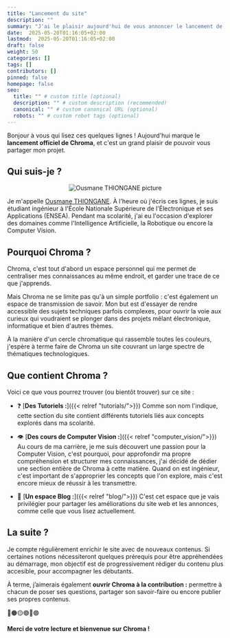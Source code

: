 ```yaml
---
title: "Lancement du site"
description: ""
summary: "J'ai le plaisir aujourd'hui de vous annoncer le lancement de Chroma !"
date:  2025-05-20T01:16:05+02:00
lastmod:  2025-05-20T01:16:05+02:00
draft: false
weight: 50
categories: []
tags: []
contributors: []
pinned: false
homepage: false
seo:
  title: "" # custom title (optional)
  description: "" # custom description (recommended)
  canonical: "" # custom canonical URL (optional)
  robots: "" # custom robot tags (optional)
---
```


Bonjour à vous qui lisez ces quelques lignes ! Aujourd'hui marque le **lancement officiel de Chroma**, et c'est un grand plaisir de pouvoir vous partager mon projet.

## Qui suis-je ?

<p align="center">
    <img src="/chroma/images/pp.jpg" alt="Ousmane THIONGANE picture" class="w-full h-auto" />
    </br>
</p>

Je m'appelle [Ousmane THIONGANE](https://ousmanethiongane.framer.website/). À l'heure où j'écris ces lignes, je suis étudiant ingénieur à l'École Nationale Supérieure de l'Électronique et ses Applications (ENSEA). Pendant ma scolarité, j'ai eu l'occasion d'explorer des domaines comme l'Intelligence Artificielle, la Robotique ou encore la Computer Vision.

## Pourquoi Chroma ?

Chroma, c'est tout d'abord un espace personnel qui me permet de centraliser mes connaissances au même endroit, et garder une trace de ce que j'apprends.

Mais Chroma ne se limite pas qu'à un simple portfolio : c'est également un espace de transmission de savoir. Mon but est d'essayer de rendre accessible des sujets techniques parfois complexes, pour ouvrir la voie aux curieux qui voudraient se plonger dans des projets mêlant électronique, informatique et bien d'autres thèmes.

À la manière d'un cercle chromatique qui rassemble toutes les couleurs, j'espère à terme faire de Chroma un site couvrant un large spectre de thématiques technologiques.

## Que contient Chroma ?

Voici ce que vous pourrez trouver (ou bientôt trouver) sur ce site :

- :question: [**Des Tutoriels :**]({{< relref "tutorials/">}}) Comme son nom l'indique, cette section du site contient différents tutoriels liés aux concepts explorés dans ma scolarité.

- :eye: [**Des cours de Computer Vision :**]({{< relref "computer_vision/">}}) Au cours de ma carrière, je me suis découvert une passion pour la Computer Vision, c'est pourquoi, pour approfondir ma propre compréhension et structurer mes connaissances, j'ai décidé de dédier une section entière de Chroma à cette matière. Quand on est ingénieur, c'est important de s'approprier les concepts que l'on explore, mais c'est encore mieux de réussir à les transmettre.

- :speech_balloon: [**Un espace Blog :**]({{< relref "blog/">}}) C'est cet espace que je vais privilégier pour partager les améliorations du site web et les annonces, comme celle que vous lisez actuellement.

## La suite ?

Je compte régulièrement enrichir le site avec de nouveaux contenus. Si certaines notions nécessiteront quelques prérequis pour être appréhendées au démarrage, mon objectif est de progressivement rédiger du contenu plus accesible, pour accompagner les débutants.

À terme, j’aimerais également **ouvrir Chroma à la contribution :** permettre à chacun de poser ses questions, partager son savoir-faire ou encore publier ses propres contenus.

🔴🟠🟡🟢🔵🟣

**Merci de votre lecture et bienvenue sur Chroma !**
